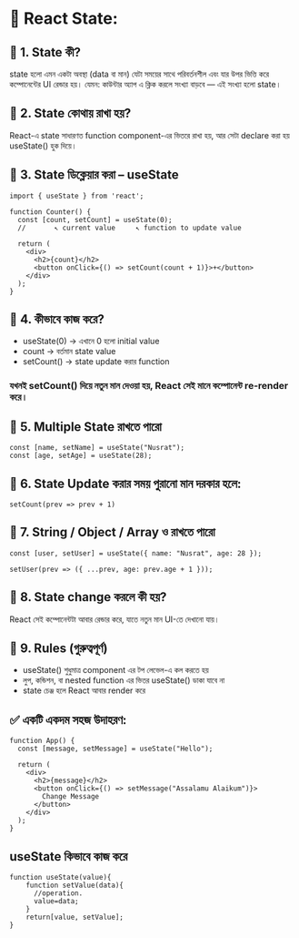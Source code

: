 # 🧠 React State:
## 🔹 1. State কী?
state হলো এমন একটা অবস্থা (data বা মান) যেটা সময়ের সাথে পরিবর্তনশীল এবং যার উপর ভিত্তি করে কম্পোনেন্টের UI রেন্ডার হয়।
যেমন: কাউন্টার অ্যাপ এ ক্লিক করলে সংখ্যা বাড়বে — এই সংখ্যা হলো state।
## 🔹 2. State কোথায় রাখা হয়?
React-এ state সাধারণত function component-এর ভিতরে রাখা হয়, আর সেটা declare করা হয় useState() হুক দিয়ে।
## 🔹 3. State ডিক্লেয়ার করা – useState
```
import { useState } from 'react';

function Counter() {
  const [count, setCount] = useState(0);
  //       ↖️ current value     ↖️ function to update value

  return (
    <div>
      <h2>{count}</h2>
      <button onClick={() => setCount(count + 1)}>+</button>
    </div>
  );
}
```
## 🔹 4. কীভাবে কাজ করে?
- useState(0) → এখানে 0 হলো initial value
- count → বর্তমান state value
- setCount() → state update করার function
### যখনই setCount() দিয়ে নতুন মান দেওয়া হয়, React সেই মানে কম্পোনেন্ট re-render করে।
## 🔹 5. Multiple State রাখতে পারো
```
const [name, setName] = useState("Nusrat");
const [age, setAge] = useState(28);
```
## 🔹 6. State Update করার সময় পুরানো মান দরকার হলে:
```
setCount(prev => prev + 1)
```
## 🔹 7. String / Object / Array ও রাখতে পারো
```
const [user, setUser] = useState({ name: "Nusrat", age: 28 });

setUser(prev => ({ ...prev, age: prev.age + 1 }));
```
## 🔹 8. State change করলে কী হয়?
React সেই কম্পোনেন্টটা আবার রেন্ডার করে, যাতে নতুন মান UI-তে দেখানো যায়।
## 🔹 9. Rules (গুরুত্বপূর্ণ)
- useState() শুধুমাত্র component এর টপ লেভেল-এ কল করতে হয়
- লুপ, কন্ডিশন, বা nested function এর ভিতর useState() ডাকা যাবে না
- state চেঞ্জ হলে React আবার render করে
## ✅ একটি একদম সহজ উদাহরণ:
```
function App() {
  const [message, setMessage] = useState("Hello");

  return (
    <div>
      <h2>{message}</h2>
      <button onClick={() => setMessage("Assalamu Alaikum")}>
        Change Message
      </button>
    </div>
  );
}
```
## useState  কিভাবে কাজ করে
```
function useState(value){
    function setValue(data){
      //operation.
      value=data;
    }
    return[value, setValue];
}
```
